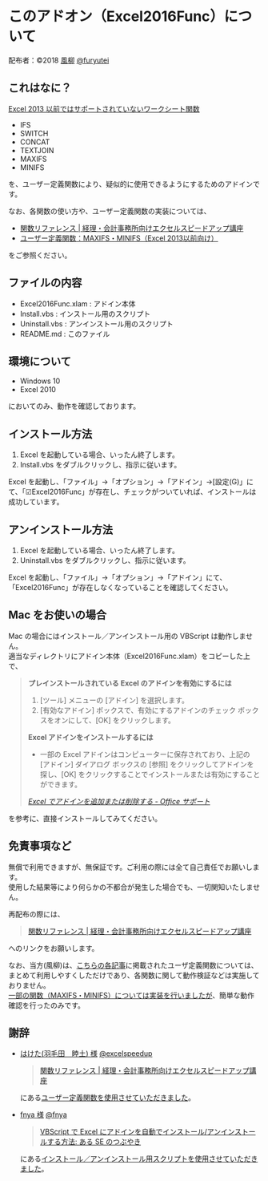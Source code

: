このアドオン（Excel2016Func）について
======================================
配布者：©2018 [風柳](http://furyu.hatenablog.com/about)  [@furyutei](https://twitter.com/furyutei)  


これはなに？
---
[Excel 2013 以前ではサポートされていないワークシート関数](https://blogs.office.com/en-us/2016/02/23/6-new-excel-functions-that-simplify-your-formula-editing-experience/)  

- IFS  
- SWITCH  
- CONCAT  
- TEXTJOIN  
- MAXIFS  
- MINIFS  

を、ユーザー定義関数により、疑似的に使用できるようにするためのアドインです。  

なお、各関数の使い方や、ユーザー定義関数の実装については、  

- [関数リファレンス | 経理・会計事務所向けエクセルスピードアップ講座](https://www.excelspeedup.com/category/kansuu/)  
- [ユーザー定義関数：MAXIFS・MINIFS（Excel 2013以前向け）](https://gist.github.com/furyutei/ca02a52e564535e051f1d96eba390e8d)

をご参照ください。


ファイルの内容
---

- Excel2016Func.xlam : アドイン本体  
- Install.vbs : インストール用のスクリプト  
- Uninstall.vbs : アンインストール用のスクリプト  
- README.md : このファイル


環境について
---

- Windows 10
- Excel 2010

においてのみ、動作を確認しております。  


インストール方法
---
1. Excel を起動している場合、いったん終了します。  
2. Install.vbs をダブルクリックし、指示に従います。  

Excel を起動し、「ファイル」→「オプション」→「アドイン」→[設定(G)」にて、「☑Excel2016Func」が存在し、チェックがついていれば、インストールは成功しています。  


アンインストール方法
---
1. Excel を起動している場合、いったん終了します。  
2. Uninstall.vbs をダブルクリックし、指示に従います。  

Excel を起動し、「ファイル」→「オプション」→「アドイン」にて、「Excel2016Func」が存在しなくなっていることを確認してください。  


Mac をお使いの場合
---
Mac の場合にはインストール／アンインストール用の VBScript は動作しません。  
適当なディレクトリにアドイン本体（Excel2016Func.xlam）をコピーした上で、  

> **プレインストールされている Excel のアドインを有効にするには**    
> 
> 1. [ツール] メニューの [アドイン] を選択します。
> 2. [有効なアドイン] ボックスで、有効にするアドインのチェック ボックスをオンにして、[OK] をクリックします。
> 
> **Excel アドインをインストールするには**   
> 
> - 一部の Excel アドインはコンピューターに保存されており、上記の [アドイン] ダイアログ ボックスの [参照] をクリックしてアドインを探し、[OK] をクリックすることでインストールまたは有効にすることができます。  
> 
> <cite>[Excel でアドインを追加または削除する - Office サポート](https://support.office.com/ja-jp/article/excel-%E3%81%A7%E3%82%A2%E3%83%89%E3%82%A4%E3%83%B3%E3%82%92%E8%BF%BD%E5%8A%A0%E3%81%BE%E3%81%9F%E3%81%AF%E5%89%8A%E9%99%A4%E3%81%99%E3%82%8B-0af570c4-5cf3-4fa9-9b88-403625a0b460#OfficeVersion=Mac)  </cite>

を参考に、直接インストールしてみてください。  


免責事項など
---
無償で利用できますが、無保証です。ご利用の際には全て自己責任でお願いします。  
使用した結果等により何らかの不都合が発生した場合でも、一切関知いたしません。  

再配布の際には、  

> [関数リファレンス | 経理・会計事務所向けエクセルスピードアップ講座](https://www.excelspeedup.com/category/kansuu/)  

へのリンクをお願いします。  

なお、当方(風柳)は、[こちらの各記事](https://www.excelspeedup.com/category/kansuu/)に掲載されたユーザ定義関数については、まとめて利用しやすくしただけであり、各関数に関して動作検証などは実施しておりません。  
[一部の関数（MAXIFS・MINIFS）については実装を行いましたが](https://gist.github.com/furyutei/ca02a52e564535e051f1d96eba390e8d)、簡単な動作確認を行ったのみです。  


謝辞
---
- [はけた(羽毛田　睦土) 様](https://www.excelspeedup.com/) [@excelspeedup](https://twitter.com/excelspeedup)  
    > [関数リファレンス | 経理・会計事務所向けエクセルスピードアップ講座](https://www.excelspeedup.com/category/kansuu/)  
    
    にある[ユーザー定義関数を使用させていただきました](https://twitter.com/excelspeedup/status/968806992029433857)。  



- [fnya 様](http://fnya.cocolog-nifty.com/blog/) [@fnya](https://twitter.com/fnya)

    > [VBScript で Excel にアドインを自動でインストール/アンインストールする方法: ある SE のつぶやき](http://fnya.cocolog-nifty.com/blog/2014/03/vbscript-excel-.html)

    にある[インストール／アンインストール用スクリプトを使用させていただきました](https://twitter.com/fnya/status/968810606793973760)。  
